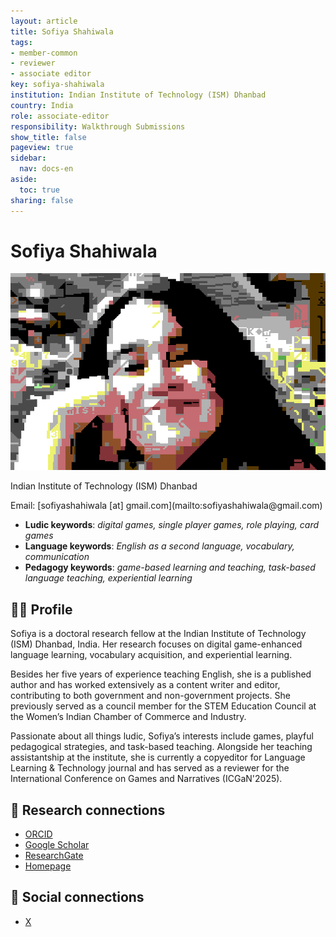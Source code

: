 ```yaml
---
layout: article
title: Sofiya Shahiwala
tags:
- member-common
- reviewer
- associate editor
key: sofiya-shahiwala
institution: Indian Institute of Technology (ISM) Dhanbad
country: India
role: associate-editor
responsibility: Walkthrough Submissions
show_title: false
pageview: true
sidebar:
  nav: docs-en
aside:
  toc: true
sharing: false
---
```


# Sofiya Shahiwala

<div class="card">
  <div class="card__image">
    <img class="image" src="/assets/images/sofiya-petscii.png"/>
  </div>
</div>

<p>Indian Institute of Technology (ISM) Dhanbad</p>
Email: [sofiyashahiwala [at] gmail.com](mailto:sofiyashahiwala@gmail.com)

- **Ludic keywords**: *digital games, single player games, role playing, card games*
- **Language keywords**: *English as a second language, vocabulary, communication*
- **Pedagogy keywords**: *game-based learning and teaching, task-based language teaching, experiential learning*

<!--more-->

## 👨‍🏫 Profile

Sofiya is a doctoral research fellow at the Indian Institute of Technology (ISM) Dhanbad, India. Her research focuses on digital game-enhanced language learning, vocabulary acquisition, and experiential learning. 

Besides her five years of experience teaching English, she is a published author and has worked extensively as a content writer and editor, contributing to both government and non-government projects. She previously served as a council member for the STEM Education Council at the Women’s Indian Chamber of Commerce and Industry. 

Passionate about all things ludic, Sofiya’s interests include games, playful pedagogical strategies, and task-based teaching. Alongside her teaching assistantship at the institute, she is currently a copyeditor for Language Learning & Technology journal and has served as a reviewer for the International Conference on Games and Narratives (ICGaN'2025).

## 🧪 Research connections

- [ORCID](https://orcid.org/0009-0008-1837-6635)
- [Google Scholar](https://scholar.google.com/citations?user=rFWzGmUAAAAJ&hl=en)
- [ResearchGate](https://www.researchgate.net/profile/Sofiya-Shahiwala)
- [Homepage](https://sites.google.com/view/sofiyashahiwala/)

## 💬 Social connections

- [X](https://x.com/actuallysofiya)